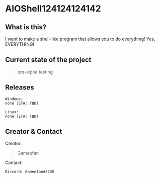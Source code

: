 # AIOShell124124124142
## What is this?
I want to make a shell-like program that allows you to do everything!
Yes, EVERYTHING!

## Current state of the project
> pre-alpha testing

## Releases
```
Windows:
none (ETA: TBD)

Linux:
none (ETA: TBD)
```

## Creator & Contact
Creator:
> Gameefan

Contact:
```
Discord: Gameefan#2235
```
